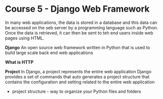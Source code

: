 # Course 5 - Django Web Framework

In many web applications, the data is stored in a database and this data can be accessed on the seb server by a programming language such as Python. Once the data is retrieved, it can then be sent to teh end users inside web pages using HTML.

**Django**
An open source web framework written in Python that is used to build large scale back end web applications

**What is HTTP**

**Project**
In Django, a project represents the entire web application
Django provides a set of commands that auto generates a project structure that contains the configuration and setting related to the entire web application
- project structure - way to organize your Python files and folders 